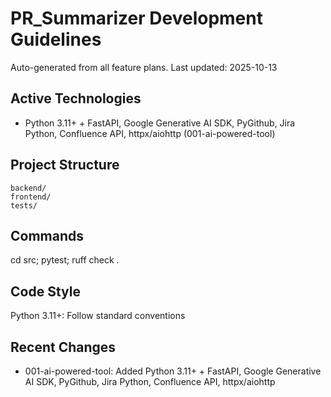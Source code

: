 ﻿# PR_Summarizer Development Guidelines

Auto-generated from all feature plans. Last updated: 2025-10-13

## Active Technologies
- Python 3.11+ + FastAPI, Google Generative AI SDK, PyGithub, Jira Python, Confluence API, httpx/aiohttp (001-ai-powered-tool)

## Project Structure
```
backend/
frontend/
tests/
```

## Commands
cd src; pytest; ruff check .

## Code Style
Python 3.11+: Follow standard conventions

## Recent Changes
- 001-ai-powered-tool: Added Python 3.11+ + FastAPI, Google Generative AI SDK, PyGithub, Jira Python, Confluence API, httpx/aiohttp

<!-- MANUAL ADDITIONS START -->
<!-- MANUAL ADDITIONS END -->